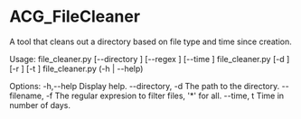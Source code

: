 # ACG_FileCleaner
A tool that cleans out a directory based on file type and time since creation.

Usage:
  file_cleaner.py [--directory <directory>] [--regex <regex>] [--time <time>]
  file_cleaner.py [-d <d>] [-r <r>] [-t <t>]
  file_cleaner.py (-h | --help)
  
Options: 
  -h,--help                Display help.
  --directory, -d          The path to the directory.
  --filename, -f           The regular expresion to filter files, '*' for all. 
  --time, t <t>            Time in number of days.
